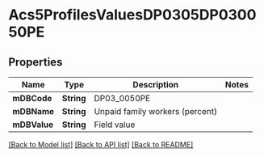 # Acs5ProfilesValuesDP0305DP030050PE

## Properties
Name | Type | Description | Notes
------------ | ------------- | ------------- | -------------
**mDBCode** | **String** | DP03_0050PE | 
**mDBName** | **String** | Unpaid family workers (percent) | 
**mDBValue** | **String** | Field value | 

[[Back to Model list]](../README.md#documentation-for-models) [[Back to API list]](../README.md#documentation-for-api-endpoints) [[Back to README]](../README.md)


